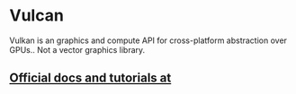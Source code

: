# Vulcan

 Vulkan is an graphics  and compute API for cross-platform abstraction over GPUs.. Not a vector graphics library. 

 ## [Official docs and tutorials at](https://vulkan-tutorial.com/Drawing_a_triangle/Setup/Base_code) 